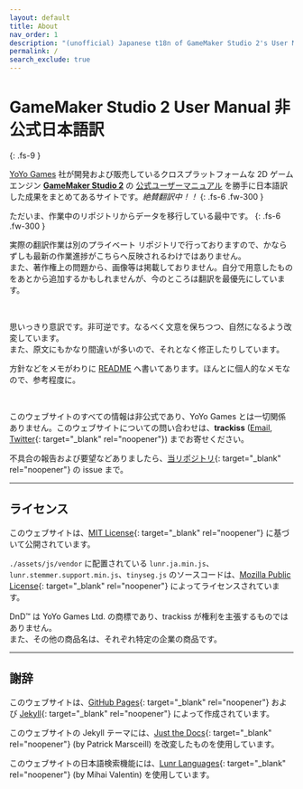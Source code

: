 ```yaml
---
layout: default
title: About
nav_order: 1
description: "(unofficial) Japanese t18n of GameMaker Studio 2's User Manual."
permalink: /
search_exclude: true
---
```


# GameMaker Studio 2 User Manual 非公式日本語訳
{: .fs-9 }

[YoYo Games](https://www.yoyogames.com/) 社が開発および販売しているクロスプラットフォームな 2D ゲームエンジン [**GameMaker Studio 2**](https://www.yoyogames.com/gamemaker) の [公式ユーザーマニュアル](https://docs2.yoyogames.com/) を勝手に日本語訳した成果をまとめてあるサイトです。*絶賛翻訳中！！*
{: .fs-6 .fw-300 }

ただいま、作業中のリポジトリからデータを移行している最中です。
{: .fs-6 .fw-300 }

実際の翻訳作業は別のプライベート リポジトリで行っておりますので、かならずしも最新の作業進捗がこちらへ反映されるわけではありません。  
また、著作権上の問題から、画像等は掲載しておりません。自分で用意したものをあとから追加するかもしれませんが、今のところは翻訳を最優先にしています。

<br>

思いっきり意訳です。非可逆です。なるべく文意を保ちつつ、自然になるよう改変しています。  
また、原文にもかなり間違いが多いので、それとなく修正したりしています。

方針などをメモがわりに [README](https://github.com/trackiss/gms2manual-jp-public/blob/master/README.md) へ書いてあります。ほんとに個人的なメモなので、参考程度に。

<br>

このウェブサイトのすべての情報は非公式であり、YoYo Games とは一切関係ありません。このウェブサイトについての問い合わせは、**trackiss** ([Email](mailto:style.css@icloud.com), [Twitter](https://twitter.com/twi_trackiss){: target="_blank" rel="noopener"}) までお寄せください。

不具合の報告および要望などありましたら、[当リポジトリ](https://github.com/trackiss/gms2manual-jp-public){: target="_blank" rel="noopener"} の issue まで。

---

## ライセンス

このウェブサイトは、[MIT License](https://github.com/trackiss/gms2manual-jp-public/blob/master/LICENSE){: target="_blank" rel="noopener"} に基づいて公開されています。

`./assets/js/vendor` に配置されている `lunr.ja.min.js`、`lunr.stemmer.support.min.js`、`tinyseg.js` のソースコードは、[Mozilla Public License](https://github.com/trackiss/gms2manual-jp-public/blob/master/LICENSE-lunr-languages){: target="_blank" rel="noopener"} によってライセンスされています。

DnD™ は YoYo Games Ltd. の商標であり、trackiss が権利を主張するものではありません。  
また、その他の商品名は、それぞれ特定の企業の商品です。

---

## 謝辞

このウェブサイトは、[GitHub Pages](https://pages.github.com){: target="_blank" rel="noopener"} および [Jekyll](https://jekyllrb.com){: target="_blank" rel="noopener"} によって作成されています。

このウェブサイトの Jekyll テーマには、[Just the Docs](https://github.com/pmarsceill/just-the-docs){: target="_blank" rel="noopener"} (by Patrick Marsceill) を改変したものを使用しています。

このウェブサイトの日本語検索機能には、[Lunr Languages](https://github.com/MihaiValentin/lunr-languages){: target="_blank" rel="noopener"} (by Mihai Valentin) を使用しています。
